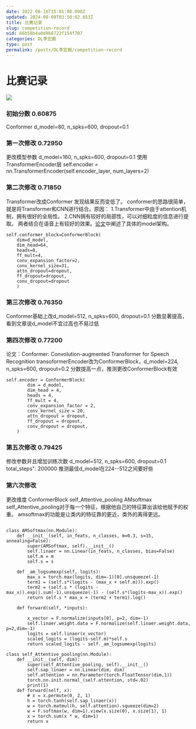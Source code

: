 ```yaml
---
date: 2022-08-16T15:01:08.098Z
updated: 2024-08-09T03:50:02.653Z
title: 比赛记录
slug: competition-record
oid: 66b58b4a0d9b8722f154f707
categories: DL李宏毅
type: post
permalink: /posts/DL李宏毅/competition-record
---
```



# 比赛记录

![](https://qiniu.kanes.top/blog/0da9f9f7.png)

### 初始分数 0.60875

Conformer
d_model=80, n_spks=600, dropout=0.1

### 第一次修改 0.72950

更改模型参数 d_model=160, n_spks=600, dropout=0.1
使用TransformerEncoder层    self.encoder = nn.TransformerEncoder(self.encoder_layer, num_layers=2)

### 第二次修改 0.71850

Transformer改成Conformer
发现结果反而变低了。
conformer的思路很简单，就是将Transformer和CNN进行结合。原因：
1.Transformer中由于attention机制，拥有很好的全局性。
2.CNN拥有较好的局部性，可以对细粒度的信息进行提取。
两者结合在语音上有较好的效果。[论文](https://arxiv.org/abs/2005.08100)中阐述了具体的model架构。

```
self.conformer_block=ConformerBlock(
   	dim=d_model,
   	dim_head=64,
   	heads=8,
   	ff_mult=4,
   	conv_expansion_factor=2,
   	conv_kernel_size=31,
   	attn_dropout=dropout,
   	ff_dropout=dropout,
   	conv_dropout=dropout
    ) 
```

### 第三次修改 0.76350

Conformer基础上改d_model=512, n_spks=600, dropout=0.1
分数显著提高，看到文章说d_model不宜过高也不易过低

### 第四次修改 0.77200

论文：Conformer: Convolution-augmented Transformer for Speech Recognition
transoformerEncoder改为ConformerBlock，d_model=224, n_spks=600, dropout=0.2
分数提高一点，推测更改ConformerBlock有效

```
self.encoder = ConformerBlock(
        dim = d_model,
        dim_head = 4,
        heads = 4,
        ff_mult = 4,
        conv_expansion_factor = 2,
        conv_kernel_size = 20,
        attn_dropout = dropout,
        ff_dropout = dropout,
        conv_dropout = dropout,
    )
```

### 第五次修改 0.79425

修改参数并且增加训练次数
d_model=512, n_spks=600, dropout=0.1  total_steps": 200000
推测最佳d_model在224--512之间要好些

### 第六次修改 

更改维度 ConformerBlock self_Attentive_pooling  AMsoftmax 
self_Attentive_pooling对于每一个特征，根据他自己的特征算出该给他赋予的权重。
amsoftmax的功能是让类内的特征靠的更近，类外的离得更远。

```
 
class AMSoftmax(nn.Module):
    def __init__(self, in_feats, n_classes, m=0.3, s=15, annealing=False):
        super(AMSoftmax, self).__init__()
        self.linaer = nn.Linear(in_feats, n_classes, bias=False)
        self.m = m
        self.s = s
 
    def _am_logsumexp(self, logits):
        max_x = torch.max(logits, dim=-1)[0].unsqueeze(-1)
        term1 = (self.s*(logits - (max_x + self.m))).exp()
        term2 = (self.s * (logits - max_x)).exp().sum(-1).unsqueeze(-1) - (self.s*(logits-max_x)).exp()
        return self.s * max_x + (term2 + term1).log()
 
    def forward(self, *inputs):
 
        x_vector = F.normalize(inputs[0], p=2, dim=-1)
        self.linaer.weight.data = F.normalize(self.linaer.weight.data, p=2,dim=-1)
        logits = self.linaer(x_vector)
        scaled_logits = (logits-self.m)*self.s
        return scaled_logits - self._am_logsumexp(logits)
```

```
class self_Attentive_pooling(nn.Module):
    def __init__(self, dim):
        super(self_Attentive_pooling, self).__init__()
        self.sap_linaer = nn.Linear(dim, dim)
        self.attention = nn.Parameter(torch.FloatTensor(dim,1))
        torch.nn.init.normal_(self.attention, std=.02)
        print(1)
    def forward(self, x):
        # x = x.permute(0, 2, 1)
        h = torch.tanh(self.sap_linaer(x))
        w = torch.matmul(h, self.attention).squeeze(dim=2)
        w = F.softmax(w, dim=1).view(x.size(0), x.size(1), 1)
        x = torch.sum(x * w, dim=1)
        return x
```